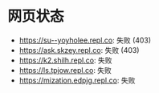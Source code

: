 # 网页状态
- https://su--yoyholee.repl.co: 失败 (403)
- https://ask.skzey.repl.co: 失败 (403)
- https://k2.shilh.repl.co: 失败
- https://ls.tpjow.repl.co: 失败
- https://mization.edpjg.repl.co: 失败
